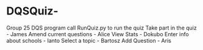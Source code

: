 # DQSQuiz-
Group 25 DQS program 
call RunQuiz.py to run the quiz
Take part in the quiz - James 
Amend current questions - Alice 
View Stats - Dokubo
Enter info about schools - Ianto
Select a topic - Bartosz
Add Question - Aris 

